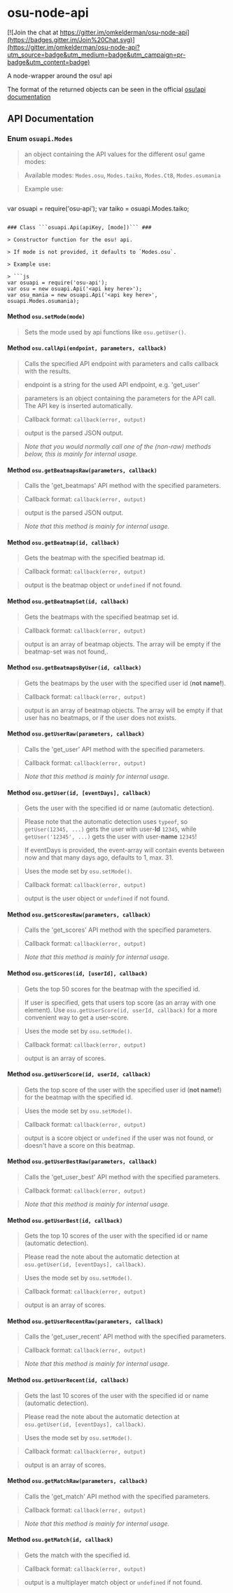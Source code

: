 osu-node-api
============

[![Join the chat at https://gitter.im/omkelderman/osu-node-api](https://badges.gitter.im/Join%20Chat.svg)](https://gitter.im/omkelderman/osu-node-api?utm_source=badge&utm_medium=badge&utm_campaign=pr-badge&utm_content=badge)

A node-wrapper around the osu! api

The format of the returned objects can be seen in the official [osu!api documentation](https://github.com/peppy/osu-api/wiki)

## API Documentation ##

### Enum ```osuapi.Modes``` ###

> an object containing the API values for the different osu! game modes:

> Available modes: `Modes.osu`, `Modes.taiko`, `Modes.CtB`, `Modes.osumania`

> Example use:

> ```js
  var osuapi = require('osu-api');
  var taiko = osuapi.Modes.taiko;
  ```

### Class ```osuapi.Api(apiKey, [mode])``` ###

> Constructor function for the osu! api.

> If mode is not provided, it defaults to `Modes.osu`.

> Example use:

> ```js
  var osuapi = require('osu-api');
  var osu = new osuapi.Api('<api key here>');
  var osu_mania = new osuapi.Api('<api key here>', osuapi.Modes.osumania);
  ```

#### Method ```osu.setMode(mode)``` ####

> Sets the mode used by api functions like ```osu.getUser()```.

#### Method ```osu.callApi(endpoint, parameters, callback)``` ####

> Calls the specified API endpoint with parameters and calls callback with the results.

> endpoint is a string for the used API endpoint, e.g. 'get_user'

> parameters is an object containing the parameters for the API call. The API key is inserted automatically.

> Callback format: ```callback(error, output)```

> output is the parsed JSON output.

> *Note that you would normally call one of the (non-raw) methods below, this is mainly for internal usage.*

#### Method ```osu.getBeatmapsRaw(parameters, callback)``` ####

> Calls the 'get_beatmaps' API method with the specified parameters.

> Callback format: ```callback(error, output)```

> output is the parsed JSON output.

> *Note that this method is mainly for internal usage.*

#### Method ```osu.getBeatmap(id, callback)``` ####

> Gets the beatmap with the specified beatmap id.

> Callback format: ```callback(error, output)```

> output is the beatmap object or `undefined` if not found.

#### Method ```osu.getBeatmapSet(id, callback)``` ####

> Gets the beatmaps with the specified beatmap set id.

> Callback format: ```callback(error, output)```

> output is an array of beatmap objects. The array will be empty if the beatmap-set was not found,.

#### Method ```osu.getBeatmapsByUser(id, callback)``` ####

> Gets the beatmaps by the user with the specified user id (**not name!**).

> Callback format: ```callback(error, output)```

> output is an array of beatmap objects. The array will be empty if that user has no beatmaps, or if the user does not exists.

#### Method ```osu.getUserRaw(parameters, callback)``` ####

> Calls the 'get_user' API method with the specified parameters.

> Callback format: ```callback(error, output)```

> *Note that this method is mainly for internal usage.*

#### Method ```osu.getUser(id, [eventDays], callback)``` ####

> Gets the user with the specified id or name (automatic detection).

> Please note that the automatic detection uses `typeof`, so `getUser(12345, ...)` gets the user with user-**Id** `12345`, while `getUser('12345', ...)` gets the user with user-**name** `12345`!

> If eventDays is provided, the event-array will contain events between now and that many days ago, defaults to 1, max. 31.

> Uses the mode set by ```osu.setMode()```.

> Callback format: ```callback(error, output)```

> output is the user object or `undefined` if not found.

#### Method ```osu.getScoresRaw(parameters, callback)``` ####

> Calls the 'get_scores' API method with the specified parameters.

> Callback format: ```callback(error, output)```

> *Note that this method is mainly for internal usage.*

#### Method ```osu.getScores(id, [userId], callback)``` ####

> Gets the top 50 scores for the beatmap with the specified id.

> If user is specified, gets that users top score (as an array with one element). Use `osu.getUserScore(id, userId, callback)` for a more convenient way to get a user-score.

> Uses the mode set by ```osu.setMode()```.

> Callback format: ```callback(error, output)```

> output is an array of scores.

#### Method ```osu.getUserScore(id, userId, callback)``` ####

> Gets the top score of the user with the specified user id (**not name!**) for the beatmap with the specified id.

> Uses the mode set by ```osu.setMode()```.

> Callback format: ```callback(error, output)```

> output is a score object or `undefined` if the user was not found, or doesn't have a score on this beatmap.

#### Method ```osu.getUserBestRaw(parameters, callback)``` ####

> Calls the 'get_user_best' API method with the specified parameters.

> Callback format: ```callback(error, output)```

> *Note that this method is mainly for internal usage.*

#### Method ```osu.getUserBest(id, callback)``` ####

> Gets the top 10 scores of the user with the specified id or name (automatic detection).

> Please read the note about the automatic detection at `osu.getUser(id, [eventDays], callback)`.

> Uses the mode set by ```osu.setMode()```.

> Callback format: ```callback(error, output)```

> output is an array of scores.

#### Method ```osu.getUserRecentRaw(parameters, callback)``` ####

> Calls the 'get_user_recent' API method with the specified parameters.

> Callback format: ```callback(error, output)```

> *Note that this method is mainly for internal usage.*

#### Method ```osu.getUserRecent(id, callback)``` ####

> Gets the last 10 scores of the user with the specified id or name (automatic detection).

> Please read the note about the automatic detection at `osu.getUser(id, [eventDays], callback)`.

> Uses the mode set by ```osu.setMode()```.

> Callback format: ```callback(error, output)```

> output is an array of scores.

#### Method ```osu.getMatchRaw(parameters, callback)``` ####

> Calls the 'get_match' API method with the specified parameters.

> Callback format: ```callback(error, output)```

> *Note that this method is mainly for internal usage.*

#### Method ```osu.getMatch(id, callback)``` ####

> Gets the match with the specified id.

> Callback format: ```callback(error, output)```

> output is a multiplayer match object or `undefined` if not found.
